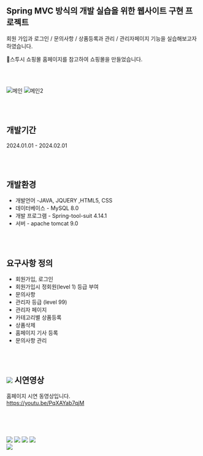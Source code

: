 ## Spring MVC 방식의 개발 실습을 위한 웹사이트 구현 프로젝트

회원 가입과 로그인 / 문의사항 / 상품등록과 관리 / 관리자페이지 기능을 실습해보고자 하였습니다.

🎱스투시 쇼핑몰 홈페이지를 참고하여 쇼핑몰을 만들었습니다.

<br/>
<br/>


![메인](https://github.com/tjsdud2671/javaProjectS12/assets/145426999/8064b2bd-f189-4958-be2c-3b7760f9bcc6)
![메인2](https://github.com/tjsdud2671/javaProjectS12/assets/145426999/fac1a166-ba45-41c4-b659-2ebe8a55a079)

<br/>
<br/>


## 개발기간

2024.01.01 - 2024.02.01

<br/>
<br/>

## 개발환경

- 개발언어 -JAVA, JQUERY ,HTML5, CSS
- 데이터베이스 - MySQL 8.0
- 개발 프로그램 - Spring-tool-suit 4.14.1
- 서버 - apache tomcat 9.0

<br/>
<br/>

## 요구사항 정의

- 회원가입, 로그인
- 회원가입시 정회원(level 1) 등급 부여
- 문의사항
- 관리자 등급 (level 99)
- 관리자 페이지
- 카테고리별 상품등록
- 상품삭제
- 홈페이지 기사 등록
- 문의사항 관리

  
<br/>
<br/>


## <img src="https://img.shields.io/badge/YouTube-FF0000?style=flat-square&logo=YouTube&logoColor=white"/> 시연영상
홈페이지 시연 동영상입니다.<br/>
https://youtu.be/PqXAYab7qjM

<br/>
<br/>
<br/>



<img src="https://img.shields.io/badge/HTML5-E34F26?style=flat-square&logo=HTML5&logoColor=white"/> <img src="https://img.shields.io/badge/CSS3-1572B6?style=flat-square&logo=CSS3&logoColor=white"/> <img src="https://img.shields.io/badge/JavaScript-F7DF1E?style=flat-square&logo=JavaScript&logoColor=white"/> <img src="https://img.shields.io/badge/Java-A0522D?style=flat-square&logo=Java&logoColor=white"/>
<br/>
<img src="https://img.shields.io/badge/Bootstrap-563D7C?style=for-the-badge&logo=bootstrap&logoColor=white"/>
